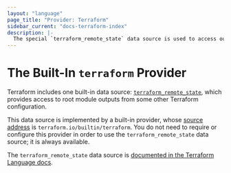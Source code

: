 ```yaml
---
layout: "language"
page_title: "Provider: Terraform"
sidebar_current: "docs-terraform-index"
description: |-
  The special `terraform_remote_state` data source is used to access outputs from shared infrastructure.
---
```


# The Built-In `terraform` Provider

Terraform includes one built-in data source:
[`terraform_remote_state`](/docs/providers/terraform/d/remote_state.html), which
provides access to root module outputs from some other Terraform configuration.

This data source is implemented by a built-in provider, whose
[source address](/docs/configuration/provider-requirements.html#source-addresses)
is `terraform.io/builtin/terraform`. You do not need to require or configure
this provider in order to use the `terraform_remote_state` data source; it is
always available.

The `terraform_remote_state` data source is
[documented in the Terraform Language docs](/docs/providers/terraform/d/remote_state.html).
